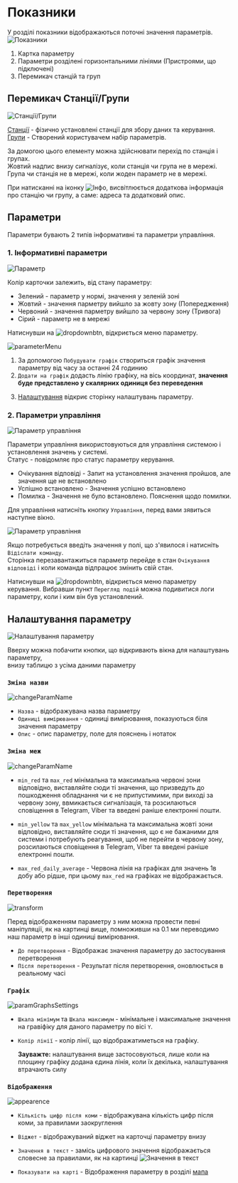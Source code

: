 # Показники
 
У розділі показники відображаються поточні значення параметрів.
![Показники](/img/parameters.png)

  1. Картка параметру
  2. Параметри розділені горизонтальними лініями (Пристроями, що підключені)
  3. Перемикач станцій та груп

## Перемикач Станції/Групи

![Станції/Групи](/img/switch.png)

<!-- TODO: link   -->
[Станції](/1) - фізично установлені станції для збору даних та керування. 
[Групи](/1) - Створений користувачем набір параметрів.

За домогою цього елементу можна здійснювати перехід по станція і групах.  
Жовтий надпис внизу сигналізує, коли станція чи група не в мережі.  
Група чи станція не в мережі, коли жоден параметр не в мережі.

При натисканні на іконку ![Інфо](/img/info.png), висвітлюється додаткова інформація про станцію чи групу, а саме: адреса та додатковий опис.

## Параметри 

Параметри бувають 2 типів інформативні та параметри управління.  

### 1. Інформативні параметри

![Параметр](/img/parameter.png)


Колір карточки залежить, від стану параметру:

* Зелений - параметр у нормі, значення у зеленій зоні
* Жовтий -  значення парметру вийшло за жовту зону (Попередження)
* Червоний - значення парметру вийшло за червону зону (Тривога)
* Сірий - параметр не в мережі

Натиснувши на ![dropdownbtn](/img/dropdownbtn.png), відкриється меню параметру.

![parameterMenu](/img/paramMenu.png)

1. За допомогою `Побудувати графік` створиться графік значення параметру від часу за останні 24 годинию  
2. `Додати на графік` додасть лінію графіку, на вісь координат, **значення буде представлено у скалярних одиниця без переведення**
<!-- TODO: link -->
3. [Налаштування](/1) відкриє сторінку налаштувань параметру.

### 2. Параметри управління

![Параметр управління](/img/sp_param.png)

Параметри управління використовуються для управління системою і установлення значень у системі.  
Статус - повідомляє про статус параметру керування.

* Очікування відповіді - Запит на установлення значення пройшов, але значення ще не встановлено
* Успішно встановлено - Значення успішно встановлено
* Помилка - Значення не було встановлено. Пояснення щодо помилки.  

Для управління натисніть кнопку `Управління`, перед вами зявиться наступне вікно.

![Параметр управління](/img/sp_modal.png)

Якщо потребується введіть значення у полі, що з'явилося і натисніть `Відіслати команду`.  
Сторінка перезавантажиться параметр перейде в стан `Очікування відповіді` і коли команда відпрацює змінить свій стан.

Натиснувши на ![dropdownbtn](/img/dropdownbtn.png), відкриється меню параметру керування. Вибравши пункт `Перегляд подій`
можна подивитися логи параметру, коли і ким він був установлений.

## Налаштування параметру

![Налаштування параметру](/img/paramSettings.png)

Вверху можна побачити кнопки, що відкривають вікна для налаштувань параметру,  
внизу таблицю з усіма даними параметру

### `Зміна назви`

![changeParamName](/img/changeParamName.png)

* `Назва` - відображувана назва параметру
* `Одиниці вимірювання` - одиниці вимірювання, показуються біля значення параметру
* `Опис` - опис параметру, поле для пояснень і нотаток

### `Зміна меж`

![changeParamName](/img/changeLimit.png)

 * `min_red` та `max_red` мінімальна та максимальна червоні зони відповідно, виставляйте сюди ті значення, що призведуть до пошкодження обладнання чи є не припустимими, при виході за червону зону, ввмикається сигналізація, та розсилаються сповіщення в Telegram, Viber та введені раніше електронні пошти.

 * `min_yellow` та `max_yellow` мінімальна та максимальна жовті зони відповідно, виставляйте сюди ті значення, що є не бажаними для системи і потребують реагування, щоб не перейти в червону зону, розсилаються сповіщення в Telegram, Viber та введені раніше електронні пошти.

 * `max_red_daily_average` - Червона лінія на графіках для значень 1в добу або рідше, при цьому `max_red` на графіках не відображається.

### `Перетворення`

![transform](/img/transform.png)

  Перед відображенням параметру з ним можна провести певні маніпуляції, як на картинці вище, помноживши на 0.1 ми переводимо наш параметр в інші одиниці вимірювання.

  * `До перетворення` - Відображає значення параметру до застосування перетворення
  * `Після перетворення` - Результат після перетворення, оновлюється в реальному часі

### `Графік`

![paramGraphsSettings](/img/paramGraphsSettings.png)

* `Шкала мінімум` та `Шкала максимум` - мінімальне і максимальне значення на гравіфіку для даного параметру по вісі `Y`.
* `Колір лінії` - колір лінії, що відображатиметься на графіку.

  **Зауважте:** налаштування вище застосовуються, лише коли на площину графіку додана єдина лінія, коли їх декілька, налаштування втрачають силу


### `Відображення`

![appearence](/img/appearence.png)

* `Кількість цифр після коми` - відображувана кількість цифр після коми, за правилами заокруглення
* `Віджет` - відображуваний віджет на карточці параметру внизу
* `Значення в текст` - замісь цифрового значення відображається словесне за правилами, як на картинці
![Значення в текст](/img/valueText.png)

* `Показувати на карті` - Відображення параметру в розділі [мапа](/1)

